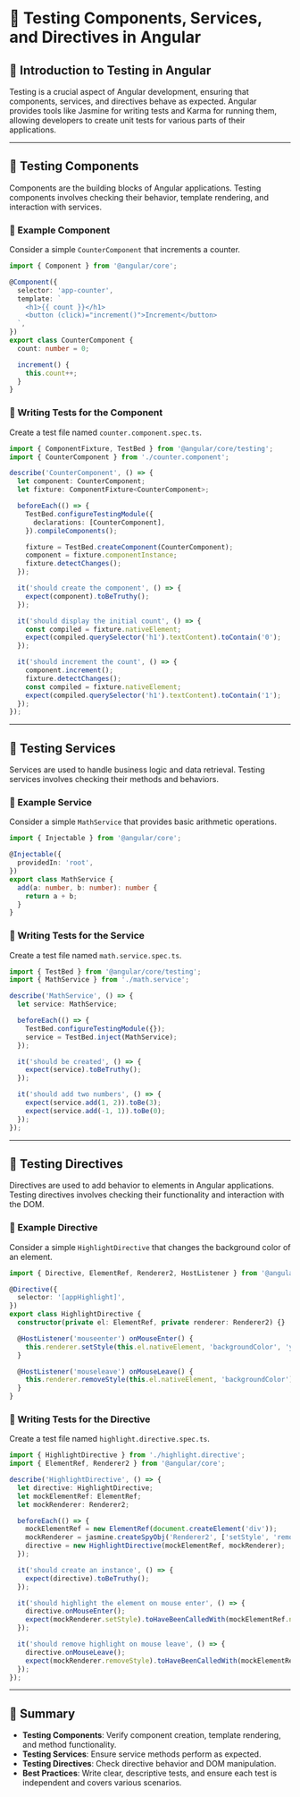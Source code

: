# **🚀 Testing Components, Services, and Directives in Angular**  

## **🔹 Introduction to Testing in Angular**  
Testing is a crucial aspect of Angular development, ensuring that components, services, and directives behave as expected. Angular provides tools like Jasmine for writing tests and Karma for running them, allowing developers to create unit tests for various parts of their applications.

---

## **🔹 Testing Components**  
Components are the building blocks of Angular applications. Testing components involves checking their behavior, template rendering, and interaction with services.

### **📌 Example Component**  
Consider a simple `CounterComponent` that increments a counter.

```typescript
import { Component } from '@angular/core';

@Component({
  selector: 'app-counter',
  template: `
    <h1>{{ count }}</h1>
    <button (click)="increment()">Increment</button>
  `,
})
export class CounterComponent {
  count: number = 0;

  increment() {
    this.count++;
  }
}
```

### **📌 Writing Tests for the Component**  
Create a test file named `counter.component.spec.ts`.

```typescript
import { ComponentFixture, TestBed } from '@angular/core/testing';
import { CounterComponent } from './counter.component';

describe('CounterComponent', () => {
  let component: CounterComponent;
  let fixture: ComponentFixture<CounterComponent>;

  beforeEach(() => {
    TestBed.configureTestingModule({
      declarations: [CounterComponent],
    }).compileComponents();

    fixture = TestBed.createComponent(CounterComponent);
    component = fixture.componentInstance;
    fixture.detectChanges();
  });

  it('should create the component', () => {
    expect(component).toBeTruthy();
  });

  it('should display the initial count', () => {
    const compiled = fixture.nativeElement;
    expect(compiled.querySelector('h1').textContent).toContain('0');
  });

  it('should increment the count', () => {
    component.increment();
    fixture.detectChanges();
    const compiled = fixture.nativeElement;
    expect(compiled.querySelector('h1').textContent).toContain('1');
  });
});
```

---

## **🔹 Testing Services**  
Services are used to handle business logic and data retrieval. Testing services involves checking their methods and behaviors.

### **📌 Example Service**  
Consider a simple `MathService` that provides basic arithmetic operations.

```typescript
import { Injectable } from '@angular/core';

@Injectable({
  providedIn: 'root',
})
export class MathService {
  add(a: number, b: number): number {
    return a + b;
  }
}
```

### **📌 Writing Tests for the Service**  
Create a test file named `math.service.spec.ts`.

```typescript
import { TestBed } from '@angular/core/testing';
import { MathService } from './math.service';

describe('MathService', () => {
  let service: MathService;

  beforeEach(() => {
    TestBed.configureTestingModule({});
    service = TestBed.inject(MathService);
  });

  it('should be created', () => {
    expect(service).toBeTruthy();
  });

  it('should add two numbers', () => {
    expect(service.add(1, 2)).toBe(3);
    expect(service.add(-1, 1)).toBe(0);
  });
});
```

---

## **🔹 Testing Directives**  
Directives are used to add behavior to elements in Angular applications. Testing directives involves checking their functionality and interaction with the DOM.

### **📌 Example Directive**  
Consider a simple `HighlightDirective` that changes the background color of an element.

```typescript
import { Directive, ElementRef, Renderer2, HostListener } from '@angular/core';

@Directive({
  selector: '[appHighlight]',
})
export class HighlightDirective {
  constructor(private el: ElementRef, private renderer: Renderer2) {}

  @HostListener('mouseenter') onMouseEnter() {
    this.renderer.setStyle(this.el.nativeElement, 'backgroundColor', 'yellow');
  }

  @HostListener('mouseleave') onMouseLeave() {
    this.renderer.removeStyle(this.el.nativeElement, 'backgroundColor');
  }
}
```

### **📌 Writing Tests for the Directive**  
Create a test file named `highlight.directive.spec.ts`.

```typescript
import { HighlightDirective } from './highlight.directive';
import { ElementRef, Renderer2 } from '@angular/core';

describe('HighlightDirective', () => {
  let directive: HighlightDirective;
  let mockElementRef: ElementRef;
  let mockRenderer: Renderer2;

  beforeEach(() => {
    mockElementRef = new ElementRef(document.createElement('div'));
    mockRenderer = jasmine.createSpyObj('Renderer2', ['setStyle', 'removeStyle']);
    directive = new HighlightDirective(mockElementRef, mockRenderer);
  });

  it('should create an instance', () => {
    expect(directive).toBeTruthy();
  });

  it('should highlight the element on mouse enter', () => {
    directive.onMouseEnter();
    expect(mockRenderer.setStyle).toHaveBeenCalledWith(mockElementRef.nativeElement, 'backgroundColor', 'yellow');
  });

  it('should remove highlight on mouse leave', () => {
    directive.onMouseLeave();
    expect(mockRenderer.removeStyle).toHaveBeenCalledWith(mockElementRef.nativeElement, 'backgroundColor');
  });
});
```

---

## **🚀 Summary**
- **Testing Components**: Verify component creation, template rendering, and method functionality.
- **Testing Services**: Ensure service methods perform as expected.
- **Testing Directives**: Check directive behavior and DOM manipulation.
- **Best Practices**: Write clear, descriptive tests, and ensure each test is independent and covers various scenarios.
